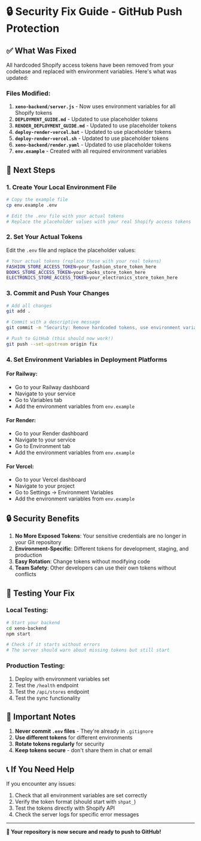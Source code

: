 # 🔒 Security Fix Guide - GitHub Push Protection

## ✅ What Was Fixed

All hardcoded Shopify access tokens have been removed from your codebase and replaced with environment variables. Here's what was updated:

### Files Modified:
1. **`xeno-backend/server.js`** - Now uses environment variables for all Shopify tokens
2. **`DEPLOYMENT_GUIDE.md`** - Updated to use placeholder tokens
3. **`RENDER_DEPLOYMENT_GUIDE.md`** - Updated to use placeholder tokens
4. **`deploy-render-vercel.bat`** - Updated to use placeholder tokens
5. **`deploy-render-vercel.sh`** - Updated to use placeholder tokens
6. **`xeno-backend/render.yaml`** - Updated to use placeholder tokens
7. **`env.example`** - Created with all required environment variables

## 🚀 Next Steps

### 1. Create Your Local Environment File
```bash
# Copy the example file
cp env.example .env

# Edit the .env file with your actual tokens
# Replace the placeholder values with your real Shopify access tokens
```

### 2. Set Your Actual Tokens
Edit the `.env` file and replace the placeholder values:

```bash
# Your actual tokens (replace these with your real tokens)
FASHION_STORE_ACCESS_TOKEN=your_fashion_store_token_here
BOOKS_STORE_ACCESS_TOKEN=your_books_store_token_here
ELECTRONICS_STORE_ACCESS_TOKEN=your_electronics_store_token_here
```

### 3. Commit and Push Your Changes
```bash
# Add all changes
git add .

# Commit with a descriptive message
git commit -m "Security: Remove hardcoded tokens, use environment variables"

# Push to GitHub (this should now work!)
git push --set-upstream origin fix
```

### 4. Set Environment Variables in Deployment Platforms

#### For Railway:
- Go to your Railway dashboard
- Navigate to your service
- Go to Variables tab
- Add the environment variables from `env.example`

#### For Render:
- Go to your Render dashboard
- Navigate to your service
- Go to Environment tab
- Add the environment variables from `env.example`

#### For Vercel:
- Go to your Vercel dashboard
- Navigate to your project
- Go to Settings → Environment Variables
- Add the environment variables from `env.example`

## 🔒 Security Benefits

1. **No More Exposed Tokens**: Your sensitive credentials are no longer in your Git repository
2. **Environment-Specific**: Different tokens for development, staging, and production
3. **Easy Rotation**: Change tokens without modifying code
4. **Team Safety**: Other developers can use their own tokens without conflicts

## 🧪 Testing Your Fix

### Local Testing:
```bash
# Start your backend
cd xeno-backend
npm start

# Check if it starts without errors
# The server should warn about missing tokens but still start
```

### Production Testing:
1. Deploy with environment variables set
2. Test the `/health` endpoint
3. Test the `/api/stores` endpoint
4. Test the sync functionality

## 🚨 Important Notes

1. **Never commit `.env` files** - They're already in `.gitignore`
2. **Use different tokens** for different environments
3. **Rotate tokens regularly** for security
4. **Keep tokens secure** - don't share them in chat or email

## 📞 If You Need Help

If you encounter any issues:
1. Check that all environment variables are set correctly
2. Verify the token format (should start with `shpat_`)
3. Test the tokens directly with Shopify API
4. Check the server logs for specific error messages

---

**🎉 Your repository is now secure and ready to push to GitHub!**
